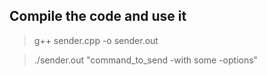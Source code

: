 ## Compile the code and use it

> g++ sender.cpp -o sender.out

> ./sender.out "command_to_send -with some -options"
